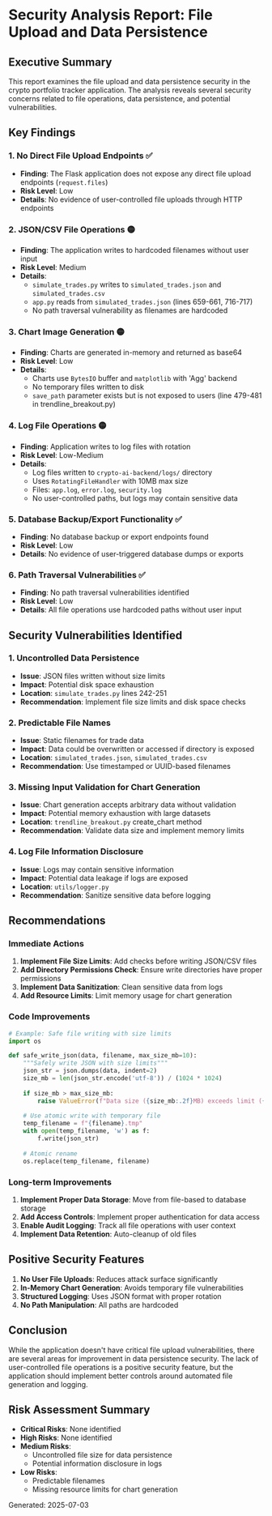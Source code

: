 # Security Analysis Report: File Upload and Data Persistence

## Executive Summary

This report examines the file upload and data persistence security in the crypto portfolio tracker application. The analysis reveals several security concerns related to file operations, data persistence, and potential vulnerabilities.

## Key Findings

### 1. No Direct File Upload Endpoints ✅
- **Finding**: The Flask application does not expose any direct file upload endpoints (`request.files`)
- **Risk Level**: Low
- **Details**: No evidence of user-controlled file uploads through HTTP endpoints

### 2. JSON/CSV File Operations 🟡
- **Finding**: The application writes to hardcoded filenames without user input
- **Risk Level**: Medium
- **Details**:
  - `simulate_trades.py` writes to `simulated_trades.json` and `simulated_trades.csv`
  - `app.py` reads from `simulated_trades.json` (lines 659-661, 716-717)
  - No path traversal vulnerability as filenames are hardcoded

### 3. Chart Image Generation 🟡
- **Finding**: Charts are generated in-memory and returned as base64
- **Risk Level**: Low
- **Details**:
  - Charts use `BytesIO` buffer and `matplotlib` with 'Agg' backend
  - No temporary files written to disk
  - `save_path` parameter exists but is not exposed to users (line 479-481 in trendline_breakout.py)

### 4. Log File Operations 🟡
- **Finding**: Application writes to log files with rotation
- **Risk Level**: Low-Medium
- **Details**:
  - Log files written to `crypto-ai-backend/logs/` directory
  - Uses `RotatingFileHandler` with 10MB max size
  - Files: `app.log`, `error.log`, `security.log`
  - No user-controlled paths, but logs may contain sensitive data

### 5. Database Backup/Export Functionality ✅
- **Finding**: No database backup or export endpoints found
- **Risk Level**: Low
- **Details**: No evidence of user-triggered database dumps or exports

### 6. Path Traversal Vulnerabilities ✅
- **Finding**: No path traversal vulnerabilities identified
- **Risk Level**: Low
- **Details**: All file operations use hardcoded paths without user input

## Security Vulnerabilities Identified

### 1. Uncontrolled Data Persistence
- **Issue**: JSON files written without size limits
- **Impact**: Potential disk space exhaustion
- **Location**: `simulate_trades.py` lines 242-251
- **Recommendation**: Implement file size limits and disk space checks

### 2. Predictable File Names
- **Issue**: Static filenames for trade data
- **Impact**: Data could be overwritten or accessed if directory is exposed
- **Location**: `simulated_trades.json`, `simulated_trades.csv`
- **Recommendation**: Use timestamped or UUID-based filenames

### 3. Missing Input Validation for Chart Generation
- **Issue**: Chart generation accepts arbitrary data without validation
- **Impact**: Potential memory exhaustion with large datasets
- **Location**: `trendline_breakout.py` create_chart method
- **Recommendation**: Validate data size and implement memory limits

### 4. Log File Information Disclosure
- **Issue**: Logs may contain sensitive information
- **Impact**: Potential data leakage if logs are exposed
- **Location**: `utils/logger.py`
- **Recommendation**: Sanitize sensitive data before logging

## Recommendations

### Immediate Actions
1. **Implement File Size Limits**: Add checks before writing JSON/CSV files
2. **Add Directory Permissions Check**: Ensure write directories have proper permissions
3. **Implement Data Sanitization**: Clean sensitive data from logs
4. **Add Resource Limits**: Limit memory usage for chart generation

### Code Improvements

```python
# Example: Safe file writing with size limits
import os

def safe_write_json(data, filename, max_size_mb=10):
    """Safely write JSON with size limits"""
    json_str = json.dumps(data, indent=2)
    size_mb = len(json_str.encode('utf-8')) / (1024 * 1024)
    
    if size_mb > max_size_mb:
        raise ValueError(f"Data size ({size_mb:.2f}MB) exceeds limit ({max_size_mb}MB)")
    
    # Use atomic write with temporary file
    temp_filename = f"{filename}.tmp"
    with open(temp_filename, 'w') as f:
        f.write(json_str)
    
    # Atomic rename
    os.replace(temp_filename, filename)
```

### Long-term Improvements
1. **Implement Proper Data Storage**: Move from file-based to database storage
2. **Add Access Controls**: Implement proper authentication for data access
3. **Enable Audit Logging**: Track all file operations with user context
4. **Implement Data Retention**: Auto-cleanup of old files

## Positive Security Features

1. **No User File Uploads**: Reduces attack surface significantly
2. **In-Memory Chart Generation**: Avoids temporary file vulnerabilities
3. **Structured Logging**: Uses JSON format with proper rotation
4. **No Path Manipulation**: All paths are hardcoded

## Conclusion

While the application doesn't have critical file upload vulnerabilities, there are several areas for improvement in data persistence security. The lack of user-controlled file operations is a positive security feature, but the application should implement better controls around automated file generation and logging.

## Risk Assessment Summary

- **Critical Risks**: None identified
- **High Risks**: None identified
- **Medium Risks**: 
  - Uncontrolled file size for data persistence
  - Potential information disclosure in logs
- **Low Risks**:
  - Predictable filenames
  - Missing resource limits for chart generation

Generated: 2025-07-03
